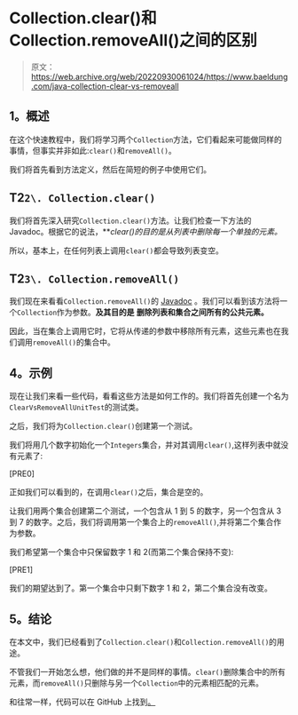 # Collection.clear()和 Collection.removeAll()之间的区别

> 原文：<https://web.archive.org/web/20220930061024/https://www.baeldung.com/java-collection-clear-vs-removeall>

## **1。概述**

在这个快速教程中，我们将学习两个`Collection`方法，它们看起来可能做同样的事情，但事实并非如此:`clear()`和`removeAll()`。

我们将首先看到方法定义，然后在简短的例子中使用它们。

## **T2`2\. Collection.clear()`**

我们将首先深入研究`Collection.clear()`方法。让我们检查一下方法的 Javadoc。根据它的说法，***clear()*的目的是从列表中删除每一个单独的元素。**

所以，基本上，在任何列表上调用`clear()`都会导致列表变空。

## **T2`3\. Collection.removeAll()`**

我们现在来看看`Collection.removeAll()`的 [Javadoc](https://web.archive.org/web/20220626195156/https://docs.oracle.com/en/java/javase/11/docs/api/java.base/java/util/Collection.html#removeAll(java.util.Collection)) 。我们可以看到该方法将一个`Collection`作为参数。**及其目的是** **删除列表和集合之间所有的公共元素。**

因此，当在集合上调用它时，它将从传递的参数中移除所有元素，这些元素也在我们调用`removeAll()`的集合中。

## **4。示例**

现在让我们来看一些代码，看看这些方法是如何工作的。我们将首先创建一个名为`ClearVsRemoveAllUnitTest`的测试类。

之后，我们将为`Collection.clear()`创建第一个测试。

我们将用几个数字初始化一个`Integers`集合，并对其调用`clear()`,这样列表中就没有元素了:

[PRE0]

正如我们可以看到的，在调用`clear()`之后，集合是空的。

让我们用两个集合创建第二个测试，一个包含从 1 到 5 的数字，另一个包含从 3 到 7 的数字。之后，我们将调用第一个集合上的`removeAll()`,并将第二个集合作为参数。

我们希望第一个集合中只保留数字 1 和 2(而第二个集合保持不变):

[PRE1]

我们的期望达到了。第一个集合中只剩下数字 1 和 2，第二个集合没有改变。

## **5。结论**

在本文中，我们已经看到了`Collection.clear()`和`Collection.removeAll()`的用途。

不管我们一开始怎么想，他们做的并不是同样的事情。`clear()`删除集合中的所有元素，而`removeAll()`只删除与另一个`Collection`中的元素相匹配的元素。

和往常一样，代码可以在 GitHub 上找到[。](https://web.archive.org/web/20220626195156/https://github.com/eugenp/tutorials/tree/master/core-java-modules/core-java-collections-3)